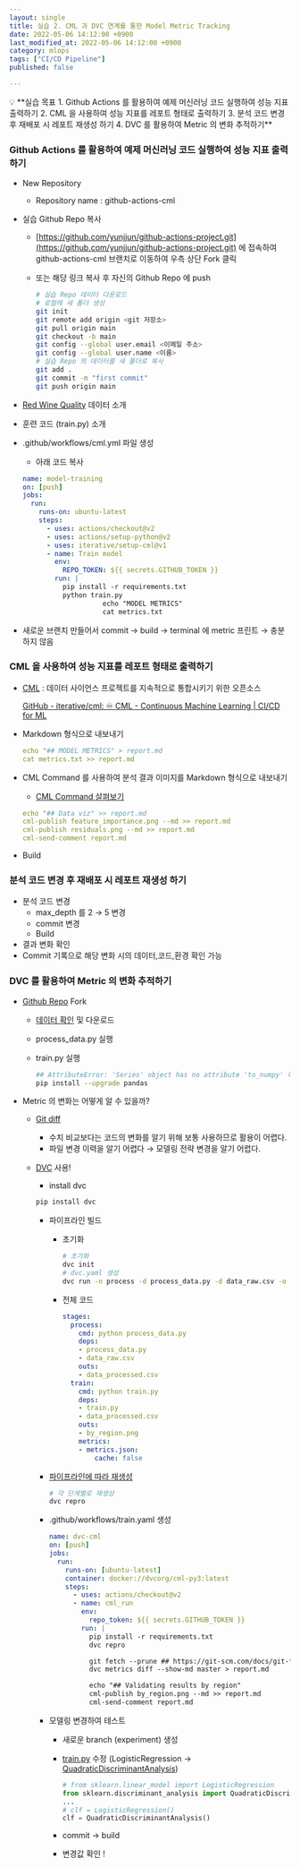 ```yaml
---
layout: single
title: 실습 2. CML 과 DVC 연계를 통한 Model Metric Tracking
date: 2022-05-06 14:12:00 +0900
last_modified_at: 2022-05-06 14:12:00 +0900
category: mlops
tags: ["CI/CD Pipeline"]
published: false

---
```


<aside>
💡 **실습 목표
1. Github Actions 를 활용하여 예제 머신러닝 코드 실행하여 성능 지표 출력하기
2. CML 을 사용하여 성능 지표를 레포트 형태로 출력하기
3. 분석 코드 변경 후 재배포 시 레포트 재생성 하기
4. DVC 를 활용하여 Metric 의 변화 추적하기**

</aside>

### **Github Actions 를 활용하여 예제 머신러닝 코드 실행하여 성능 지표 출력하기**

- New Repository
    - Repository name : github-actions-cml
- 실습 Github Repo 복사
    - [https://github.com/yunjjun/github-actions-project.git](https://github.com/yunjjun/github-actions-project.git) 에 접속하여 github-actions-cml 브랜치로 이동하여 우측 상단 Fork 클릭
    - 또는 해당 링크 복사 후 자신의 Github Repo 에 push
        
        ```bash
        # 실습 Repo 데이터 다운로드
        # 로컬에 새 폴더 생성
        git init
        git remote add origin <git 저장소>
        git pull origin main
        git checkout -b main
        git config --global user.email <이메일 주소>
        git config --global user.name <이름>
        # 실습 Repo 의 데이터를 새 폴더로 복사
        git add .
        git commit -m "first commit"
        git push origin main
        ```
        
- [Red Wine Quality](https://www.kaggle.com/uciml/red-wine-quality-cortez-et-al-2009) 데이터 소개
- 훈련 코드 (train.py) 소개
- .github/workflows/cml.yml 파일 생성
    - 아래 코드 복사
    
    ```yaml
    name: model-training
    on: [push]
    jobs:
      run:
        runs-on: ubuntu-latest
        steps:
          - uses: actions/checkout@v2
          - uses: actions/setup-python@v2
          - uses: iterative/setup-cml@v1
          - name: Train model
            env:
              REPO_TOKEN: ${{ secrets.GITHUB_TOKEN }}
            run: |
              pip install -r requirements.txt
              python train.py
    					echo "MODEL METRICS"
    					cat metrics.txt
    ```
    
- 새로운 브랜치 만들어서 commit →  build → terminal 에 metric 프린트 → 충분하지 않음

### **CML 을 사용하여 성능 지표를 레포트 형태로 출력하기**

- [CML](https://cml.dev/) : 데이터 사이언스 프로젝트를 지속적으로 통합시키기 위한 오픈소스
    
    [GitHub - iterative/cml: ♾️ CML - Continuous Machine Learning | CI/CD for ML](https://github.com/iterative/cml)
    
- Markdown 형식으로 내보내기
    
    ```yaml
    echo "## MODEL METRICS" > report.md
    cat metrics.txt >> report.md
    ```
    
- CML Command 를 사용하여 분석 결과 이미지를 Markdown 형식으로 내보내기
    - [CML Command 살펴보기](https://cml.dev/doc/ref/pr)
    
    ```yaml
    echo "## Data viz" >> report.md
    cml-publish feature_importance.png --md >> report.md
    cml-publish residuals.png --md >> report.md
    cml-send-comment report.md
    ```
    
- Build

### **분석 코드 변경 후 재배포 시 레포트 재생성 하기**

- 분석 코드 변경
    - max_depth 를 2 → 5 변경
    - commit 변경
    - Build
- 결과 변화 확인
- Commit 기록으로 해당 변화 시의 데이터,코드,환경 확인 가능

### **DVC 를 활용하여 Metric 의 변화 추적하기**

- [Github Repo](https://github.com/yunjjun/github-actions-project/tree/github-actions-dvc) Fork
    - [데이터 확인](https://www.sciencedirect.com/science/article/pii/S2352340920303048) 및 다운로드
    - process_data.py 실행
    - train.py 실행
        
        ```bash
        ## AttributeError: 'Series' object has no attribute 'to_numpy' 에러 시 참고
        pip install --upgrade pandas
        ```
        
- Metric 의 변화는 어떻게 알 수 있을까?
    - [Git diff](https://git-scm.com/docs/git-diff)
        - 수치 비교보다는 코드의 변화를 알기 위해 보통 사용하므로 활용이 어렵다.
        - 파일 변경 이력을 알기 어렵다 → 모델링 전략 변경을 알기 어렵다.
    - [DVC](https://dvc.org/) 사용!
        - install dvc
        
        ```bash
        pip install dvc
        ```
        
        - 파이프라인 빌드
            - 초기화
                
                ```bash
                # 초기화
                dvc init
                # dvc.yaml 생성
                dvc run -n process -d process_data.py -d data_raw.csv -o data_processed.csv --no-exec python process_data.py
                ```
                
            - 전체 코드
                
                ```yaml
                stages:
                  process:
                    cmd: python process_data.py
                    deps:
                    - process_data.py
                    - data_raw.csv
                    outs:
                    - data_processed.csv
                  train:
                    cmd: python train.py
                    deps:
                    - train.py
                    - data_processed.csv
                    outs:
                    - by_region.png
                    metrics:
                    - metrics.json:
                        cache: false
                ```
                
        - [파이프라인에 따라 재생성](https://dvc.org/doc/command-reference/repro)
            
            ```bash
            # 각 단계별로 재생성
            dvc repro
            ```
            
        - .github/workflows/train.yaml 생성
            
            ```yaml
            name: dvc-cml
            on: [push]
            jobs:
              run:
                runs-on: [ubuntu-latest]
                container: docker://dvcorg/cml-py3:latest
                steps:
                  - uses: actions/checkout@v2
                  - name: cml_run
                    env:
                      repo_token: ${{ secrets.GITHUB_TOKEN }}
                    run: |
                      pip install -r requirements.txt
                      dvc repro 
            
                      git fetch --prune ## https://git-scm.com/docs/git-fetch
                      dvc metrics diff --show-md master > report.md
            
                      echo "## Validating results by region"
                      cml-publish by_region.png --md >> report.md
                      cml-send-comment report.md
            ```
            
        - 모델링 변경하여 테스트
            - 새로운 branch (experiment) 생성
            - [train.py](http://train.py) 수정 (LogisticRegression → [QuadraticDiscriminantAnalysis](https://scikit-learn.org/stable/modules/generated/sklearn.discriminant_analysis.QuadraticDiscriminantAnalysis.html))
                
                ```python
                # from sklearn.linear_model import LogisticRegression
                from sklearn.discriminant_analysis import QuadraticDiscriminantAnalysis
                ...
                # clf = LogisticRegression()
                clf = QuadraticDiscriminantAnalysis()
                ```
                
            - commit → build
            - 변경값 확인 !